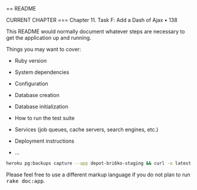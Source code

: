 == README

CURRENT CHAPTER === Chapter 11. Task F: Add a Dash of Ajax • 138

This README would normally document whatever steps are necessary to get the
application up and running.

Things you may want to cover:

* Ruby version

* System dependencies

* Configuration

* Database creation

* Database initialization

* How to run the test suite

* Services (job queues, cache servers, search engines, etc.)

* Deployment instructions

* ...
```bash
heroku pg:backups capture --app depot-bri6ko-staging && curl -o latest.dump `heroku pg:backups public-url -a depot-bri6ko-staging` && pg_restore --verbose --clean --no-acl --no-owner -h localhost -U `whoami` -d depot_development latest.dump
```

Please feel free to use a different markup language if you do not plan to run
<tt>rake doc:app</tt>.
